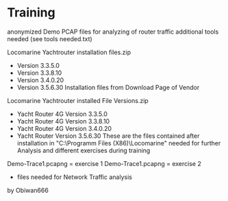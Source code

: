 # Training

anonymized Demo PCAP files for analyzing of router traffic
additional tools needed (see tools needed.txt)

Locomarine Yachtrouter installation files.zip
- Version 3.3.5.0
- Version 3.3.8.10
- Version 3.4.0.20
- Version 3.5.6.30
  Installation files from Download Page of Vendor
  
Locomarine Yachtrouter installed File Versions.zip
- Yacht Router 4G Version 3.3.5.0
- Yacht Router 4G Version 3.3.8.10
- Yacht Router 4G Version 3.4.0.20
- Yacht Router Version 3.5.6.30
  These are the files contained after installation in "C:\Programm Files (X86)\Locomarine"
  needed for further Analysis and different exercises during training
   
Demo-Trace1.pcapng = exercise 1 
Demo-Trace1.pcapng = exercise 2 
- files needed for Network Traffic analysis

by Obiwan666
